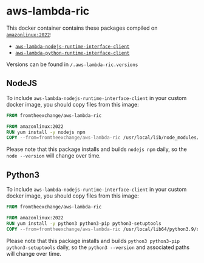 # aws-lambda-ric

This docker container contains these packages compiled on [`amazonlinux:2022`](https://hub.docker.com/_/amazonlinux?tab=tags):

- [`aws-lambda-nodejs-runtime-interface-client`](https://github.com/aws/aws-lambda-nodejs-runtime-interface-client)
- [`aws-lambda-python-runtime-interface-client`](https://github.com/aws/aws-lambda-python-runtime-interface-client)

Versions can be found in `/.aws-lambda-ric.versions`

## NodeJS

To include `aws-lambda-nodejs-runtime-interface-client` in your custom docker image, you should copy files from this image:

```Dockerfile
FROM fromtheexchange/aws-lambda-ric

FROM amazonlinux:2022
RUN yum install -y nodejs npm
COPY --from=fromtheexchange/aws-lambda-ric /usr/local/lib/node_modules/aws-lambda-ric/ /usr/local/lib/node_modules/aws-lambda-ric/
```

Please note that this package installs and builds `nodejs npm` daily, so the `node --version` will change over time.

## Python3

To include `aws-lambda-nodejs-runtime-interface-client` in your custom docker image, you should copy files from this image:

```Dockerfile
FROM fromtheexchange/aws-lambda-ric

FROM amazonlinux:2022
RUN yum install -y python3 python3-pip python3-setuptools
COPY --from=fromtheexchange/aws-lambda-ric /usr/local/lib64/python3.9/site-packages/awslambdaric*/ /usr/local/lib64/python3.9/site-packages/
```

Please note that this package installs and builds `python3 python3-pip python3-setuptools` daily, so the `python3 --version` and associated paths will change over time.
